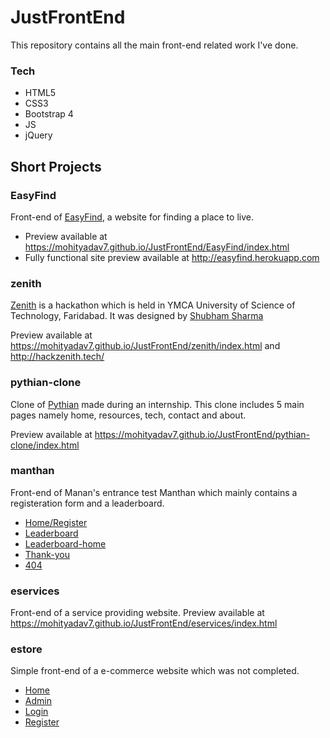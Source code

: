# JustFrontEnd
This repository contains all the main front-end related work I've done.

### Tech
* HTML5
* CSS3
* Bootstrap 4
* JS
* jQuery

## Short Projects
### EasyFind
Front-end of [EasyFind](http://easyfind.herokuapp.com/), a website for finding a place to live.

* Preview available at https://mohityadav7.github.io/JustFrontEnd/EasyFind/index.html
* Fully functional site preview available at http://easyfind.herokuapp.com


### zenith
[Zenith](http://hackzenith.tech/) is a hackathon which is held in YMCA University of Science of Technology, Faridabad. It was designed by [Shubham Sharma](https://github.com/shubham0008)

Preview available at https://mohityadav7.github.io/JustFrontEnd/zenith/index.html and http://hackzenith.tech/

### pythian-clone
Clone of [Pythian](https://pythian.com/) made during an internship.
This clone includes 5 main pages namely home, resources, tech, contact and about.

Preview available at https://mohityadav7.github.io/JustFrontEnd/pythian-clone/index.html

### manthan
Front-end of Manan's entrance test Manthan which mainly contains a registeration form and a leaderboard.
* [Home/Register](https://mohityadav7.github.io/JustFrontEnd/manthan/manthan.html)
* [Leaderboard](https://mohityadav7.github.io/JustFrontEnd/manthan/leaderboard.html)
* [Leaderboard-home](https://mohityadav7.github.io/JustFrontEnd/manthan/leaderboard-home.html)
* [Thank-you](https://mohityadav7.github.io/JustFrontEnd/manthan/thank-you.html)
* [404](https://mohityadav7.github.io/JustFrontEnd/manthan/404.html)

### eservices
Front-end of a service providing website.
Preview available at https://mohityadav7.github.io/JustFrontEnd/eservices/index.html

### estore
Simple front-end of a e-commerce website which was not completed.
* [Home](https://mohityadav7.github.io/JustFrontEnd/estore/index.html)
* [Admin](https://mohityadav7.github.io/JustFrontEnd/estore/admin.html)
* [Login](https://mohityadav7.github.io/JustFrontEnd/estore/login.html)
* [Register](https://mohityadav7.github.io/JustFrontEnd/estore/register.html)
